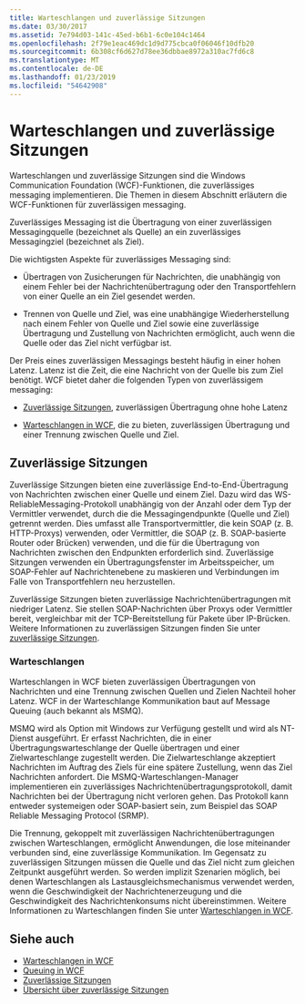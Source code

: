 ```yaml
---
title: Warteschlangen und zuverlässige Sitzungen
ms.date: 03/30/2017
ms.assetid: 7e794d03-141c-45ed-b6b1-6c0e104c1464
ms.openlocfilehash: 2f79e1eac469dc1d9d775cbca0f06046f10dfb20
ms.sourcegitcommit: 6b308cf6d627d78ee36dbbae8972a310ac7fd6c8
ms.translationtype: MT
ms.contentlocale: de-DE
ms.lasthandoff: 01/23/2019
ms.locfileid: "54642908"
---
```

# <a name="queues-and-reliable-sessions"></a>Warteschlangen und zuverlässige Sitzungen
Warteschlangen und zuverlässige Sitzungen sind die Windows Communication Foundation (WCF)-Funktionen, die zuverlässiges messaging implementieren. Die Themen in diesem Abschnitt erläutern die WCF-Funktionen für zuverlässigen messaging.  
  
 Zuverlässiges Messaging ist die Übertragung von einer zuverlässigen Messagingquelle (bezeichnet als Quelle) an ein zuverlässiges Messagingziel (bezeichnet als Ziel).  
  
 Die wichtigsten Aspekte für zuverlässiges Messaging sind:  
  
-   Übertragen von Zusicherungen für Nachrichten, die unabhängig von einem Fehler bei der Nachrichtenübertragung oder den Transportfehlern von einer Quelle an ein Ziel gesendet werden.  
  
-   Trennen von Quelle und Ziel, was eine unabhängige Wiederherstellung nach einem Fehler von Quelle und Ziel sowie eine zuverlässige Übertragung und Zustellung von Nachrichten ermöglicht, auch wenn die Quelle oder das Ziel nicht verfügbar ist.  
  
 Der Preis eines zuverlässigen Messagings besteht häufig in einer hohen Latenz. Latenz ist die Zeit, die eine Nachricht von der Quelle bis zum Ziel benötigt. WCF bietet daher die folgenden Typen von zuverlässigem messaging:  
  
-   [Zuverlässige Sitzungen](../../../../docs/framework/wcf/feature-details/reliable-sessions.md), zuverlässigen Übertragung ohne hohe Latenz  
  
-   [Warteschlangen in WCF](../../../../docs/framework/wcf/feature-details/queues-in-wcf.md), die zu bieten, zuverlässigen Übertragung und einer Trennung zwischen Quelle und Ziel.  
  
## <a name="reliable-sessions"></a>Zuverlässige Sitzungen  
 Zuverlässige Sitzungen bieten eine zuverlässige End-to-End-Übertragung von Nachrichten zwischen einer Quelle und einem Ziel. Dazu wird das WS-ReliableMessaging-Protokoll unabhängig von der Anzahl oder dem Typ der Vermittler verwendet, durch die die Messagingendpunkte (Quelle und Ziel) getrennt werden. Dies umfasst alle Transportvermittler, die kein SOAP (z.&#160;B. HTTP-Proxys) verwenden, oder Vermittler, die SOAP (z.&#160;B. SOAP-basierte Router oder Brücken) verwenden, und die für die Übertragung von Nachrichten zwischen den Endpunkten erforderlich sind. Zuverlässige Sitzungen verwenden ein Übertragungsfenster im Arbeitsspeicher, um SOAP-Fehler auf Nachrichtenebene zu maskieren und Verbindungen im Falle von Transportfehlern neu herzustellen.  
  
 Zuverlässige Sitzungen bieten zuverlässige Nachrichtenübertragungen mit niedriger Latenz. Sie stellen SOAP-Nachrichten über Proxys oder Vermittler bereit, vergleichbar mit der TCP-Bereitstellung für Pakete über IP-Brücken. Weitere Informationen zu zuverlässigen Sitzungen finden Sie unter [zuverlässige Sitzungen](../../../../docs/framework/wcf/feature-details/reliable-sessions.md).  
  
### <a name="queues"></a>Warteschlangen  
 Warteschlangen in WCF bieten zuverlässigen Übertragungen von Nachrichten und eine Trennung zwischen Quellen und Zielen Nachteil hoher Latenz. WCF in der Warteschlange Kommunikation baut auf Message Queuing (auch bekannt als MSMQ).  
  
 MSMQ wird als Option mit Windows zur Verfügung gestellt und wird als NT-Dienst ausgeführt. Er erfasst Nachrichten, die in einer Übertragungswarteschlange der Quelle übertragen und einer Zielwarteschlange zugestellt werden. Die Zielwarteschlange akzeptiert Nachrichten im Auftrag des Ziels für eine spätere Zustellung, wenn das Ziel Nachrichten anfordert. Die MSMQ-Warteschlangen-Manager implementieren ein zuverlässiges Nachrichtenübertragungsprotokoll, damit Nachrichten bei der Übertragung nicht verloren gehen. Das Protokoll kann entweder systemeigen oder SOAP-basiert sein, zum Beispiel das SOAP Reliable Messaging Protocol (SRMP).  
  
 Die Trennung, gekoppelt mit zuverlässigen Nachrichtenübertragungen zwischen Warteschlangen, ermöglicht Anwendungen, die lose miteinander verbunden sind, eine zuverlässige Kommunikation. Im Gegensatz zu zuverlässigen Sitzungen müssen die Quelle und das Ziel nicht zum gleichen Zeitpunkt ausgeführt werden. So werden implizit Szenarien möglich, bei denen Warteschlangen als Lastausgleichsmechanismus verwendet werden, wenn die Geschwindigkeit der Nachrichtenerzeugung und die Geschwindigkeit des Nachrichtenkonsums nicht übereinstimmen. Weitere Informationen zu Warteschlangen finden Sie unter [Warteschlangen in WCF](../../../../docs/framework/wcf/feature-details/queues-in-wcf.md).  
  
## <a name="see-also"></a>Siehe auch
- [Warteschlangen in WCF](../../../../docs/framework/wcf/feature-details/queues-in-wcf.md)
- [Queuing in WCF](../../../../docs/framework/wcf/feature-details/queuing-in-wcf.md)
- [Zuverlässige Sitzungen](../../../../docs/framework/wcf/feature-details/reliable-sessions.md)
- [Übersicht über zuverlässige Sitzungen](../../../../docs/framework/wcf/feature-details/reliable-sessions-overview.md)

